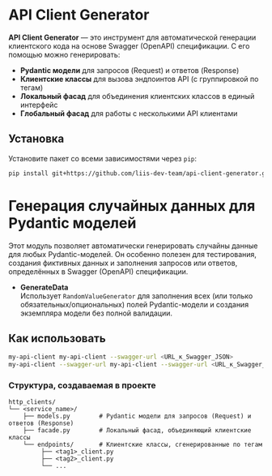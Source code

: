 # API Client Generator


**API Client Generator** — это инструмент для автоматической генерации клиентского кода на основе Swagger (OpenAPI) спецификации. С его помощью можно генерировать:

- **Pydantic модели** для запросов (Request) и ответов (Response)
- **Клиентские классы** для вызова эндпоинтов API (с группировкой по тегам)
- **Локальный фасад** для объединения клиентских классов в единый интерфейс
- **Глобальный фасад** для работы с несколькими API клиентами

## Установка

Установите пакет со всеми зависимостями через `pip`:

```bash
pip install git+https://github.com/liis-dev-team/api-client-generator.git
```

# Генерация случайных данных для Pydantic моделей

Этот модуль позволяет автоматически генерировать случайны данные для любых Pydantic-моделей. Он особенно полезен для тестирования, создания фиктивных данных и заполнения запросов или ответов, определённых в Swagger (OpenAPI) спецификации.

- **GenerateData**  
  Использует `RandomValueGenerator` для заполнения всех (или только обязательных/опциональных) полей Pydantic-модели и создания экземпляра модели без полной валидации.

## Как использовать
```bash
my-api-client my-api-client --swagger-url <URL_к_Swagger_JSON>
my-api-client --swagger-url my-api-client --swagger-url <URL_к_Swagger_JSON> --django
```
### Структура, создаваемая в проекте
```
http_clients/
└── <service_name>/
    ├── models.py        # Pydantic модели для запросов (Request) и ответов (Response)
    ├── facade.py        # Локальный фасад, объединяющий клиентские классы
    └── endpoints/       # Клиентские классы, сгенерированные по тегам
         ├── <tag1>_client.py
         ├── <tag2>_client.py
         └── ...
```
